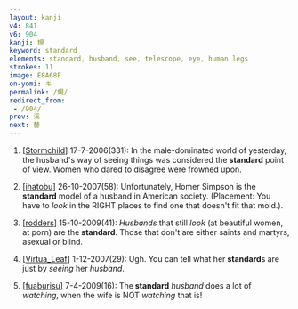```yaml
---
layout: kanji
v4: 841
v6: 904
kanji: 規
keyword: standard
elements: standard, husband, see, telescope, eye, human legs
strokes: 11
image: E8A68F
on-yomi: キ
permalink: /規/
redirect_from:
 - /904/
prev: 渓
next: 替
---
```


1) [<a href="http://kanji.koohii.com/profile/Stormchild">Stormchild</a>] 17-7-2006(331): In the male-dominated world of yesterday, the husband&#039;s way of seeing things was considered the<strong> standard</strong> point of view. Women who dared to disagree were frowned upon.

2) [<a href="http://kanji.koohii.com/profile/ihatobu">ihatobu</a>] 26-10-2007(58): Unfortunately, Homer Simpson is the<strong> standard</strong> model of a husband in American society. (Placement: You have to <em>look</em> in the RIGHT places to find one that doesn&#039;t fit that mold.).

3) [<a href="http://kanji.koohii.com/profile/rodders">rodders</a>] 15-10-2009(41): <em>Husbands</em> that still <em>look</em> (at beautiful women, at porn) are the<strong> standard</strong>. Those that don&#039;t are either saints and martyrs, asexual or blind.

4) [<a href="http://kanji.koohii.com/profile/Virtua_Leaf">Virtua_Leaf</a>] 1-12-2007(29): Ugh. You can tell what her<strong> standard</strong>s are just by <em>seeing</em> her <em>husband</em>.

5) [<a href="http://kanji.koohii.com/profile/fuaburisu">fuaburisu</a>] 7-4-2009(16): The<strong> standard</strong> <em>husband</em> does a lot of <em>watching</em>, when the wife is NOT <em>watching</em> that is!

